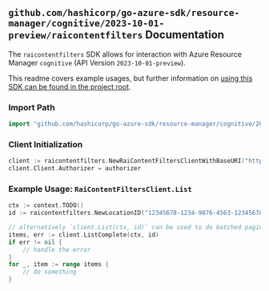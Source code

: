 
## `github.com/hashicorp/go-azure-sdk/resource-manager/cognitive/2023-10-01-preview/raicontentfilters` Documentation

The `raicontentfilters` SDK allows for interaction with Azure Resource Manager `cognitive` (API Version `2023-10-01-preview`).

This readme covers example usages, but further information on [using this SDK can be found in the project root](https://github.com/hashicorp/go-azure-sdk/tree/main/docs).

### Import Path

```go
import "github.com/hashicorp/go-azure-sdk/resource-manager/cognitive/2023-10-01-preview/raicontentfilters"
```


### Client Initialization

```go
client := raicontentfilters.NewRaiContentFiltersClientWithBaseURI("https://management.azure.com")
client.Client.Authorizer = authorizer
```


### Example Usage: `RaiContentFiltersClient.List`

```go
ctx := context.TODO()
id := raicontentfilters.NewLocationID("12345678-1234-9876-4563-123456789012", "locationName")

// alternatively `client.List(ctx, id)` can be used to do batched pagination
items, err := client.ListComplete(ctx, id)
if err != nil {
	// handle the error
}
for _, item := range items {
	// do something
}
```
